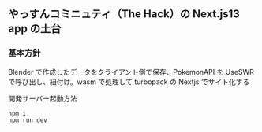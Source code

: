 ## やっすんコミニュティ（The Hack）の Next.js13 app の土台

### 基本方針

Blender で作成したデータをクライアント側で保存、PokemonAPI を UseSWR で呼び出し、紐付け。wasm で処理して turbopack の Nextjs でサイト化する

開発サーバー起動方法

```
npm i
npm run dev
```
